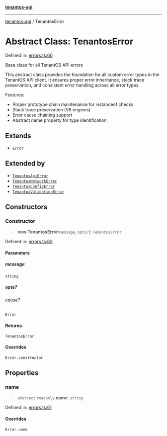 [**tenantos-api**](../README.md)

***

[tenantos-api](../globals.md) / TenantosError

# Abstract Class: TenantosError

Defined in: [errors.ts:60](https://github.com/shadmanZero/tenantos-api/blob/fe61944d7cb3ee6cc3061a8309e45287291cb501/src/errors.ts#L60)

Base class for all TenantOS API errors

This abstract class provides the foundation for all custom error types in the
TenantOS API client. It ensures proper error inheritance, stack trace preservation,
and consistent error handling across all error types.

Features:
- Proper prototype chain maintenance for instanceof checks
- Stack trace preservation (V8 engines)
- Error cause chaining support
- Abstract name property for type identification

## Extends

- `Error`

## Extended by

- [`TenantosApiError`](TenantosApiError.md)
- [`TenantosNetworkError`](TenantosNetworkError.md)
- [`TenantosConfigError`](TenantosConfigError.md)
- [`TenantosValidationError`](TenantosValidationError.md)

## Constructors

### Constructor

> **new TenantosError**(`message`, `opts?`): `TenantosError`

Defined in: [errors.ts:63](https://github.com/shadmanZero/tenantos-api/blob/fe61944d7cb3ee6cc3061a8309e45287291cb501/src/errors.ts#L63)

#### Parameters

##### message

`string`

##### opts?

###### cause?

`Error`

#### Returns

`TenantosError`

#### Overrides

`Error.constructor`

## Properties

### name

> `abstract` `readonly` **name**: `string`

Defined in: [errors.ts:61](https://github.com/shadmanZero/tenantos-api/blob/fe61944d7cb3ee6cc3061a8309e45287291cb501/src/errors.ts#L61)

#### Overrides

`Error.name`
